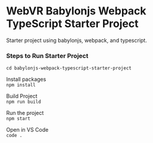 # WebVR Babylonjs Webpack TypeScript Starter Project
Starter project using babylonjs, webpack, and typescript.

### Steps to Run Starter Project

`cd babylonjs-webpack-typescript-starter-project`

Install packages <br>
`npm install`

Build Project <br>
`npm run build`

Run the project <br>
`npm start`

Open in VS Code <br>
`code .`
